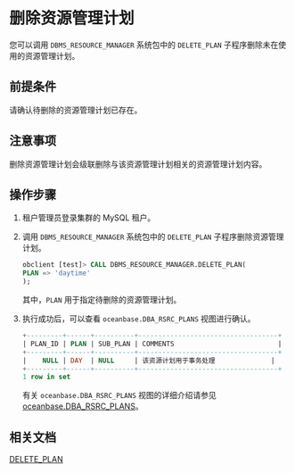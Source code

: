 # 删除资源管理计划

您可以调用 `DBMS_RESOURCE_MANAGER` 系统包中的 `DELETE_PLAN` 子程序删除未在使用的资源管理计划。

## 前提条件

请确认待删除的资源管理计划已存在。

## 注意事项

删除资源管理计划会级联删除与该资源管理计划相关的资源管理计划内容。

## 操作步骤

1. 租户管理员登录集群的 MySQL 租户。

2. 调用 `DBMS_RESOURCE_MANAGER` 系统包中的 `DELETE_PLAN` 子程序删除资源管理计划。

   ```sql
   obclient [test]> CALL DBMS_RESOURCE_MANAGER.DELETE_PLAN(
   PLAN => 'daytime' 
   );
   ```

   其中，`PLAN` 用于指定待删除的资源管理计划。

3. 执行成功后，可以查看 `oceanbase.DBA_RSRC_PLANS` 视图进行确认。

   ```sql
   +---------+------+----------+-----------------------------------+
   | PLAN_ID | PLAN | SUB_PLAN | COMMENTS                          |
   +---------+------+----------+-----------------------------------+
   |    NULL | DAY  | NULL     | 该资源计划用于事务处理              |
   +---------+------+----------+-----------------------------------+
   1 row in set
   ```

   有关 `oceanbase.DBA_RSRC_PLANS` 视图的详细介绍请参见 [oceanbase.DBA_RSRC_PLANS](../../../../../7.reference/5.system-reference/4.system-view-of-mysql-mode/2.dictionary-view-of-mysql-mode/205.oceanbase-dba_rsrc_plans-mysql.md)。

## 相关文档

[DELETE_PLAN](../../../../../7.reference/4.development-reference/3.pl-reference/2.pl-mysql/10.pl-system-package-mysql/133.dbms-resource-manager-mysql/6.delete-plan-mysql.md)
